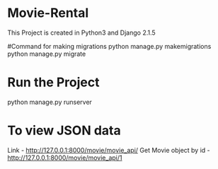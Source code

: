 # Movie-Rental

This Project is created in Python3 and Django 2.1.5

#Command for making migrations
python manage.py makemigrations
python manage.py migrate

# Run the Project
python manage.py runserver

# To view JSON data

Link - http://127.0.0.1:8000/movie/movie_api/
Get Movie object by id - http://127.0.0.1:8000/movie/movie_api/1

